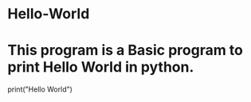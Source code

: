 # Hello-World
# This program is a Basic program to print Hello World in python.
print("Hello World")
